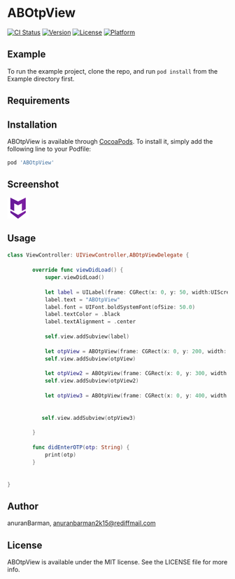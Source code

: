 # ABOtpView

[![CI Status](https://img.shields.io/travis/anuranBarman/ABOtpView.svg?style=flat)](https://travis-ci.org/anuranBarman/ABOtpView)
[![Version](https://img.shields.io/cocoapods/v/ABOtpView.svg?style=flat)](https://cocoapods.org/pods/ABOtpView)
[![License](https://img.shields.io/cocoapods/l/ABOtpView.svg?style=flat)](https://cocoapods.org/pods/ABOtpView)
[![Platform](https://img.shields.io/cocoapods/p/ABOtpView.svg?style=flat)](https://cocoapods.org/pods/ABOtpView)

## Example

To run the example project, clone the repo, and run `pod install` from the Example directory first.

## Requirements

## Installation

ABOtpView is available through [CocoaPods](https://cocoapods.org). To install
it, simply add the following line to your Podfile:

```ruby
pod 'ABOtpView'
```

## Screenshot

![Screenshot](https://github.com/adam-p/markdown-here/raw/master/src/common/images/icon48.png "Screenshot")

## Usage

```swift
class ViewController: UIViewController,ABOtpViewDelegate {

        override func viewDidLoad() {
            super.viewDidLoad()

            let label = UILabel(frame: CGRect(x: 0, y: 50, width:UIScreen.main.bounds.size.width, height: 60))
            label.text = "ABOtpView"
            label.font = UIFont.boldSystemFont(ofSize: 50.0)
            label.textColor = .black
            label.textAlignment = .center

            self.view.addSubview(label)

            let otpView = ABOtpView(frame: CGRect(x: 0, y: 200, width: UIScreen.main.bounds.size.width, height: 60), numberOfDigits: 6,     borderType: .ROUND, borderColor: .blue,delegate:self)
            self.view.addSubview(otpView)

            let otpView2 = ABOtpView(frame: CGRect(x: 0, y: 300, width: UIScreen.main.bounds.size.width, height: 60), numberOfDigits: 4, borderType: .SEMI_ROUND, borderColor: .red,delegate:self)
            self.view.addSubview(otpView2)

            let otpView3 = ABOtpView(frame: CGRect(x: 0, y: 400, width: UIScreen.main.bounds.size.width, height: 60), numberOfDigits: 5, borderType: .SQUARE, borderColor: .black,delegate:self)
           
           
           self.view.addSubview(otpView3)

        }

        func didEnterOTP(otp: String) {
            print(otp)
        }


}

```


## Author

anuranBarman, anuranbarman2k15@rediffmail.com

## License

ABOtpView is available under the MIT license. See the LICENSE file for more info.
